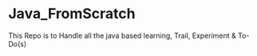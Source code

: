 # Java_FromScratch
This Repo is to Handle all the java based learning, Trail, Experiment &amp; To-Do(s)
